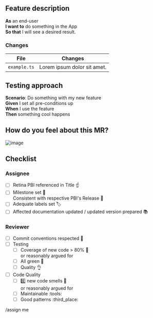 [//]: # 'This is the default template for Merge Requests'

## Feature description

**As** an end-user  
**I want to** do something in the App  
**So that** I will see a desired result.

[//]: # 'This should exist in the Retina PBI and can be copied here.'
[//]: # 'Describe how the feature was implemented.'
[//]: # 'Describe new views, workflow actions or logic in relation to the User Story.'
[//]: # 'If the change is technical only, specify how you improved our solution.'

### Changes

| File         | Changes                     |
| ------------ | --------------------------- |
| `example.ts` | Lorem ipsum dolor sit amet. |

## Testing approach

[//]: # 'Describe how the functionality is / can be tested'
[//]: # 'This should exist in the Retina PBIs and can be copied here.'

**Scenario**: Do something with my new feature  
**Given** I set all pre-conditions up  
**When** I use the feature  
**Then** something cool happens

## How do you feel about this MR?

[//]: # "OPTIONAL, Remove this section if you don't have a gif to add"

![image](https://media.giphy.com/media/xT5LMtjiu8T2xSE8k8/giphy.gif)

## Checklist

### Assignee

-   [ ] Retina PBI referenced in Title :point_up:
-   [ ] Milestone set :triangular_flag_on_post:  
         Consistent with respective PBI's Release :handshake:
-   [ ] Adequate labels set :label:
-   [ ] Affected documentation updated / updated version prepared :books:

### Reviewer

-   [ ] Commit conventions respected :martial_arts_uniform:
-   [ ] Testing
    -   [ ] Coverage of new code > 80% :muscle:  
             or reasonably argued for
    -   [ ] All green :100:
    -   [ ] Quality :ok_hand:
-   [ ] Code Quality
    -   [ ] :zero: new code smells :poop:  
             or reasonably argued for
    -   [ ] Maintainable :tools:
    -   [ ] Good patterns :third_place:

/assign me
